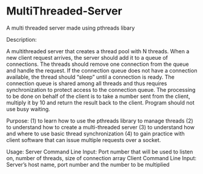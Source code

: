 # MultiThreaded-Server
A multi threaded server made using pthreads libary 

Description:

A multithreaded server that creates a thread pool with N threads.
When a new client request arrives, the server should add it to a queue of connections.
The threads should remove one connection from the queue and handle the request. If the
connection queue does not have a connection available, the thread should “sleep” until a
connection is ready. The connection queue is shared among all threads and thus requires
synchronization to protect access to the connection queue.
The processing to be done on behalf of the client is to take a number sent from the client,
    multiply it by 10 and return the result back to the client.
    Program should not use busy waiting.

Purpose:
(1) to learn how to use the pthreads library to manage threads 
(2) to understand how to create a multi-threaded server 
(3) to understand how and where to use basic thread synchronization 
(4) to gain practice with client software that can issue multiple requests over a socket.

Usage:
Server Command Line Input: Port number that will be used to listen on, number of
threads, size of connection array
Client Command Line Input: Server’s host name, port number and the number to be
multiplied


